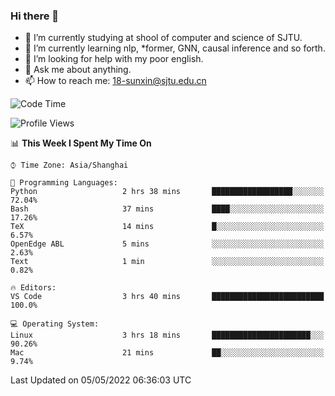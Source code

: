 ### Hi there 👋

<!--
**sunxin000/sunxin000** is a ✨ _special_ ✨ repository because its `README.md` (this file) appears on your GitHub profile.

Here are some ideas to get you started:

- 🔭 I’m currently working on ...
- 🌱 I’m currently learning ...
- 👯 I’m looking to collaborate on ...
- 🤔 I’m looking for help with ...
- 💬 Ask me about ...
- 📫 How to reach me: ...
- 😄 Pronouns: ...
- ⚡ Fun fact: ...
-->
- 🏫 I’m currently studying at shool of computer and science of SJTU.
- 🌱 I’m currently learning nlp, \*former, GNN, causal inference and so forth.
- 🤔 I’m looking for help with my poor english.
- 💬 Ask me about anything.
- 📫 How to reach me: 18-sunxin@sjtu.edu.cn
<!--START_SECTION:waka-->
![Code Time](http://img.shields.io/badge/Code%20Time-183%20hrs%2018%20mins-blue)

![Profile Views](http://img.shields.io/badge/Profile%20Views-3-blue)

📊 **This Week I Spent My Time On** 

```text
⌚︎ Time Zone: Asia/Shanghai

💬 Programming Languages: 
Python                   2 hrs 38 mins       ██████████████████░░░░░░░   72.04% 
Bash                     37 mins             ████░░░░░░░░░░░░░░░░░░░░░   17.26% 
TeX                      14 mins             █░░░░░░░░░░░░░░░░░░░░░░░░   6.57% 
OpenEdge ABL             5 mins              ░░░░░░░░░░░░░░░░░░░░░░░░░   2.63% 
Text                     1 min               ░░░░░░░░░░░░░░░░░░░░░░░░░   0.82%

🔥 Editors: 
VS Code                  3 hrs 40 mins       █████████████████████████   100.0%

💻 Operating System: 
Linux                    3 hrs 18 mins       ██████████████████████░░░   90.26% 
Mac                      21 mins             ██░░░░░░░░░░░░░░░░░░░░░░░   9.74%

```


 Last Updated on 05/05/2022 06:36:03 UTC
<!--END_SECTION:waka-->
